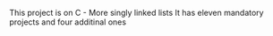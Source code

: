 This project is on C - More singly linked lists
It has eleven mandatory projects and four additinal ones
